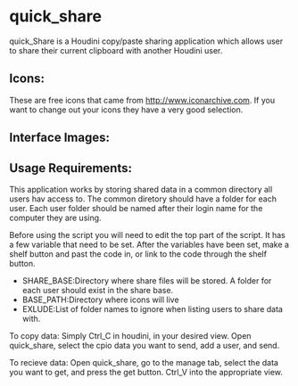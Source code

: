 # quick_share
quick_Share is a Houdini copy/paste sharing application which allows user to share their current clipboard with another Houdini user.

## Icons:
These are free icons that came from http://www.iconarchive.com.
If you want to change out your icons they have a very good selection.

## Interface Images:
[logo]: https://github.com/walterbehrnes/quick_share/quick_share_example.jpg "Example Image"

## Usage Requirements:
This application works by storing shared data in a common directory all users hav access to. The common diretory should have a folder for each user. Each user folder should be named after their login name for the computer they are using. 

Before using the script you will need to edit the top part of the script. It has a few variable that need to be set. After the variables have been set, make a shelf button and past the code in, or link to the code through the shelf button. 

- SHARE_BASE:Directory where share files will be stored. A folder for each user should exist in the share base.
- BASE_PATH:Directory where icons will live
- EXLUDE:List of folder names to ignore when listing users to share data with. 

To copy data: 
Simply Ctrl_C in houdini, in your desired view. Open quick_share, select the cpio data you want to send, add a user, and send. 

To recieve data:
Open quick_share, go to the manage tab, select the data you want to get, and press the get button. Ctrl_V into the appropriate view.

